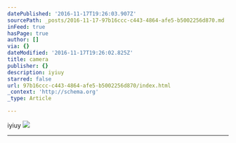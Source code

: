 ```yaml
---
datePublished: '2016-11-17T19:26:03.907Z'
sourcePath: _posts/2016-11-17-97b16ccc-c443-4864-afe5-b5002256d870.md
inFeed: true
hasPage: true
author: []
via: {}
dateModified: '2016-11-17T19:26:02.825Z'
title: camera
publisher: {}
description: iyiuy
starred: false
url: 97b16ccc-c443-4864-afe5-b5002256d870/index.html
_context: 'http://schema.org'
_type: Article

---
```

iyiuy
![](https://the-grid-user-content.s3-us-west-2.amazonaws.com/b4d958a3-409a-40f9-b9bd-78a5a131aef8.jpg)

---